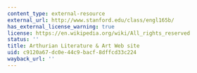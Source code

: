 ```yaml
---
content_type: external-resource
external_url: http://www.stanford.edu/class/engl165b/
has_external_license_warning: true
license: https://en.wikipedia.org/wiki/All_rights_reserved
status: ''
title: Arthurian Literature & Art Web site
uid: c9120a67-dc0e-44c9-bacf-8dffcd33c224
wayback_url: ''
---
```

